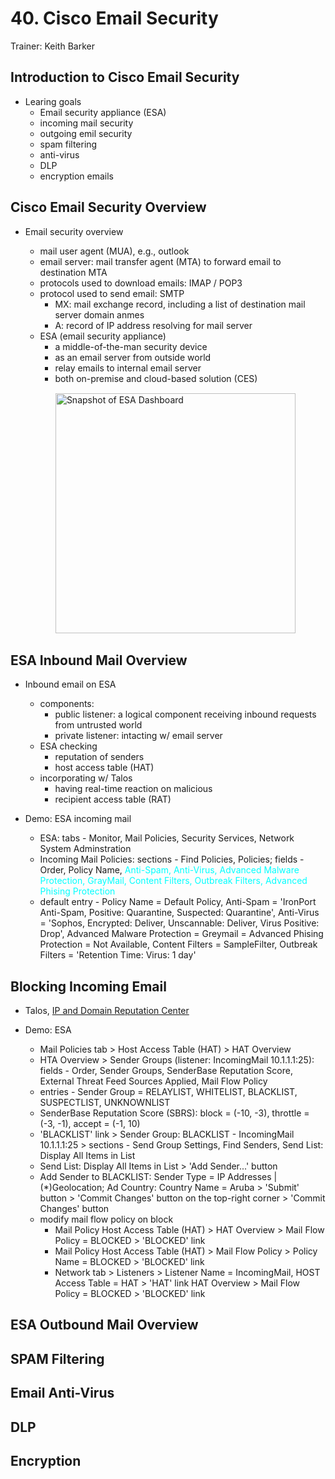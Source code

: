 # 40. Cisco Email Security

Trainer: Keith Barker



## Introduction to Cisco Email Security

- Learing goals
  - Email security appliance (ESA)
  - incoming mail security
  - outgoing emil security
  - spam filtering
  - anti-virus
  - DLP
  - encryption emails


## Cisco Email Security Overview

- Email security overview
  - mail user agent (MUA), e.g., outlook
  - email server: mail transfer agent (MTA) to forward email to destination MTA
  - protocols used to download emails: IMAP / POP3
  - protocol used to send email: SMTP
    - MX: mail exchange record, including a list of destination mail server domain anmes
    - A: record of IP address resolving for mail server
  - ESA (email security appliance)
    - a middle-of-the-man security device
    - as an email server from outside world
    - relay emails to internal email server
    - both on-premise and cloud-based solution (CES)

  <figure style="margin: 0.5em; display: flex; justify-content: center; align-items: center;">
    <img style="margin: 0.1em; padding-top: 0.5em; width: 40vw;"
      onclick= "window.open('page')"
      src    = "img/39-esadash.png"
      alt    = "Snapshot of ESA Dashboard"
      title  = "Snapshot of ESA Dashboard"
    />
  </figure>


## ESA Inbound Mail Overview

- Inbound email on ESA
  - components:
    - public listener: a logical component receiving inbound requests from untrusted world
    - private listener: intacting w/ email server
  - ESA checking
    - reputation of senders
    - host access table (HAT)
  - incorporating w/ Talos
    - having real-time reaction on malicious
    - recipient access table (RAT)


- Demo: ESA incoming mail
  - ESA: tabs - Monitor, Mail Policies, Security Services, Network System Adminstration
  - Incoming Mail Policies: sections - Find Policies, Policies; fields - Order, Policy Name, <span style="color: cyan;">Anti-Spam, Anti-Virus, Advanced Malware Protection, GrayMail, Content Filters, Outbreak Filters, Advanced Phising Protection</span>
  - default entry - Policy Name = Default Policy, Anti-Spam = 'IronPort Anti-Spam, Positive: Quarantine, Suspected: Quarantine', Anti-Virus = 'Sophos, Encrypted: Deliver, Unscannable: Deliver, Virus Positive: Drop', Advanced Malware Protection = Greymail = Advanced Phising Protection = Not Available, Content Filters = SampleFilter, Outbreak Filters = 'Retention Time: Virus: 1 day'


## Blocking Incoming Email

- Talos, [IP and Domain Reputation Center](https://talosintelligence.com/reputation_center)


- Demo: ESA 
  - Mail Policies tab > Host Access Table (HAT) > HAT Overview
  - HTA Overview > Sender Groups (listener: IncomingMail 10.1.1.1:25): fields - Order, Sender Groups, SenderBase Reputation Score, External Threat Feed Sources Applied, Mail Flow Policy
  - entries - Sender Group = RELAYLIST, WHITELIST, BLACKLIST, SUSPECTLIST, UNKNOWNLIST
  - SenderBase Reputation Score (SBRS): block = (-10, -3), throttle = (-3, -1), accept = (-1, 10)
  - 'BLACKLIST' link > Sender Group: BLACKLIST - IncomingMail 10.1.1.1:25 > sections - Send Group Settings, Find Senders, Send List: Display All Items in List
  - Send List: Display All Items in List > 'Add Sender...' button
  - Add Sender to BLACKLIST: Sender Type = IP Addresses | (*)Geolocation; Ad Country: Country Name = Aruba > 'Submit' button > 'Commit Changes' button on the top-right corner > 'Commit Changes' button
  - modify mail flow policy on block
    - Mail Policy Host Access Table (HAT) > HAT Overview > Mail Flow Policy = BLOCKED > 'BLOCKED' link
    - Mail Policy Host Access Table (HAT) > Mail Flow Policy > Policy Name = BLOCKED > 'BLOCKED' link
    - Network tab > Listeners > Listener Name = IncomingMail, HOST Access Table = HAT > 'HAT' link HAT Overview > Mail Flow Policy = BLOCKED > 'BLOCKED' link


## ESA Outbound Mail Overview




## SPAM Filtering




## Email Anti-Virus




## DLP




## Encryption



